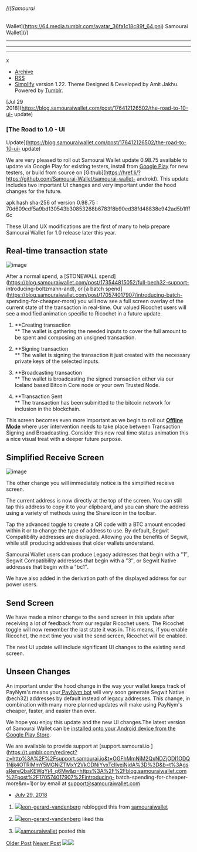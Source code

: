 ###### [![Samourai
Wallet](https://64.media.tumblr.com/avatar_36fa1c18c89f_64.pnj) Samourai
Wallet](/)

* * *

* * *

* * *

x

  * [Archive](/archive)
  * [RSS](https://blog.samouraiwallet.com/rss)
  * [Simplify](http://simplifytheme.tumblr.com) version 1.22. Theme Designed & Developed by [](http://amitjakhu.com)Amit Jakhu. Powered by [Tumblr](http://tumblr.com).

[Jul 29  
2018](https://blog.samouraiwallet.com/post/176412126502/the-road-to-10-ui-
update)

### [The Road to 1.0 - UI
Update](https://blog.samouraiwallet.com/post/176412126502/the-road-to-10-ui-
update)

We are very pleased to roll out Samourai Wallet update 0.98.75 available to
update via Google Play for existing testers, install from [Google
Play](https://href.li/?https://samouraiwallet.com/alpha/signup.html) for new
testers, or build from source on
[Github](https://href.li/?https://github.com/Samourai-Wallet/samourai-wallet-
android). This update includes two important UI changes and very important
under the hood changes for the future.

apk hash sha-256 of version 0.98.75 :
70d609cdf5a9bd130543b30853268b6783f8b90ed38fd48838e942ad5b1fff6c

These UI and UX modifications are the first of many to help prepare Samourai
Wallet for 1.0 release later this year.

## Real-time transaction state

![image](https://64.media.tumblr.com/6b061c7846259dd7a0da8683187b7f17/tumblr_inline_pch8f0YDeT1tu47rq_640.gifv)

After a normal spend, a [STONEWALL
spend](https://blog.samouraiwallet.com/post/173544815052/full-bech32-support-
introducing-boltzmann-and), or [a batch
spend](https://blog.samouraiwallet.com/post/170574017907/introducing-batch-
spending-for-cheaper-more) you will now see a full screen overlay of the
current state of the transaction in real-time. Our valued Ricochet users will
see a modified animation specific to Ricochet in a future update.

  1.  **Creating transaction  
** The wallet is gathering the needed inputs to cover the full amount to be
spent and composing an unsigned transaction.  

  2.  **Signing transaction  
** The wallet is signing the transaction it just created with the necessary
private keys of the selected inputs.  

  3.  **Broadcasting transaction  
** The wallet is broadcasting the signed transaction either via our Iceland
based Bitcoin Core node or your own Trusted Node.  

  4.  **Transaction Sent  
** The transaction has been submitted to the bitcoin network for inclusion in
the blockchain.

This screen becomes even more important as we begin to roll out **[Offline
Mode](https://twitter.com/SamouraiWallet/status/1014463579620290560)**  where
user intervention needs to take place between Transaction Signing and
Broadcasting. Consider this new real time status animation this a nice visual
treat with a deeper future purpose.

## Simplified Receive Screen

![image](https://64.media.tumblr.com/98045d6a59d530847ff53fdaa01b3f22/tumblr_inline_pch8wuCEKL1tu47rq_640.gifv)

The other change you will immediately notice is the simplified receive screen.

The current address is now directly at the top of the screen. You can still
tap this address to copy it to your clipboard, and you can share the address
using a variety of methods using the Share icon in the toolbar.

Tap the advanced toggle to create a QR code with a BTC amount encoded within
it or to change the type of address to use. By default, Segwit Compatibility
addresses are displayed. Allowing you the benefits of Segwit, while still
producing addresses that older wallets understand.  

Samourai Wallet users can produce Legacy addresses that begin with a "1″,
Segwit Compatibility addresses that begin with a "3″, or Segwit Native
addresses that begin with a "bc1″.

We have also added in the derivation path of the displayed address for our
power users.

## Send Screen

We have made a minor change to the send screen in this update after receiving
a lot of feedback from our regular Ricochet users. The Ricochet toggle will
now remember the last state it was in. This means, if you enable Ricochet, the
next time you visit the send screen, Ricochet will be enabled.

The next UI update will include significant UI changes to the existing send
screen.

## Unseen Changes

An important under the hood change in the way your wallet keeps track of
PayNym's means your[ PayNym bot](https://href.li/?https://paynym.is/about)
will very soon generate Segwit Native (bech32) addresses by default instead of
legacy addresses. This change, in combination with many more planned updates
will make using PayNym's cheaper, faster, and easier than ever.

We hope you enjoy this update and the new UI changes.The latest version of
Samourai Wallet can be [installed onto your Android device from the Google
Play Store](https://href.li/?https://samouraiwallet.com/alpha/signup.html).

We are available to provide support at [support.samourai.io
](https://t.umblr.com/redirect?z=http%3A%2F%2Fsupport.samourai.io&t=OGFhMmNjM2QxNDZjODI1ODQ1Njk4OTRlMmY5MGNiZTMxY2VkODNiYyxTclIyejNjdA%3D%3D&b=t%3AgssRereQbaKEWqYj4_q6Mw&p=https%3A%2F%2Fblog.samouraiwallet.com%2Fpost%2F170574017907%2Fintroducing-
batch-spending-for-cheaper-more&m=1)or by email at support@samouraiwallet.com

  * [July 29, 2018](https://blog.samouraiwallet.com/post/176412126502/the-road-to-10-ui-update)

  1. [![](https://64.media.tumblr.com/avatar_0a1e9c7e55f6_16.pnj)](https://leon-gerard-vandenberg.tumblr.com/ "Leon Gerard Vandenberg")[leon-gerard-vandenberg](https://leon-gerard-vandenberg.tumblr.com/post/176412153438 "Leon Gerard Vandenberg") reblogged this from [samouraiwallet](https://blog.samouraiwallet.com/ "Samourai Wallet")

  2. [![](https://64.media.tumblr.com/avatar_0a1e9c7e55f6_16.pnj)](https://leon-gerard-vandenberg.tumblr.com/ "Leon Gerard Vandenberg ")[leon-gerard-vandenberg](https://leon-gerard-vandenberg.tumblr.com/ "Leon Gerard Vandenberg") liked this 

  3. [![](https://64.media.tumblr.com/avatar_36fa1c18c89f_16.pnj)](https://blog.samouraiwallet.com/ "Samourai Wallet")[samouraiwallet](https://blog.samouraiwallet.com/ "Samourai Wallet") posted this 

[Older Post](https://blog.samouraiwallet.com/post/173544815052) [Newer
Post](https://blog.samouraiwallet.com/post/178536644472)
![](https://px.srvcs.tumblr.com/impixu?T=1653239860&J=eyJ0eXBlIjoidXJsIiwidXJsIjoiaHR0cDovL2Jsb2cuc2Ftb3VyYWl3YWxsZXQuY29tL3Bvc3QvMTc2NDEyMTI2NTAyL3RoZS1yb2FkLXRvLTEwLXVpLXVwZGF0ZSIsInJlcXR5cGUiOjAsInJvdXRlIjoiL3Bvc3QvOmlkLzpzdW1tYXJ5Iiwibm9zY3JpcHQiOjF9&U=PKHPBJGPEB&K=f9555e80ccdeb9cac6d6ba90ab15af558ce6b933bf0b8436c8fc7179775a55c1&R=)![](https://px.srvcs.tumblr.com/impixu?T=1653239860&J=eyJ0eXBlIjoicG9zdCIsInVybCI6Imh0dHA6Ly9ibG9nLnNhbW91cmFpd2FsbGV0LmNvbS9wb3N0LzE3NjQxMjEyNjUwMi90aGUtcm9hZC10by0xMC11aS11cGRhdGUiLCJyZXF0eXBlIjowLCJyb3V0ZSI6Ii9wb3N0LzppZC86c3VtbWFyeSIsInBvc3RzIjpbeyJwb3N0aWQiOiIxNzY0MTIxMjY1MDIiLCJibG9naWQiOjIzNTE1Mjc3Mywic291cmNlIjozM31dLCJub3NjcmlwdCI6MX0=&U=IIHINGEIOM&K=7a911b6bf3f8de1ee3a71941da61f2a452c25439c46c253e33356a178b0169be&R=)

